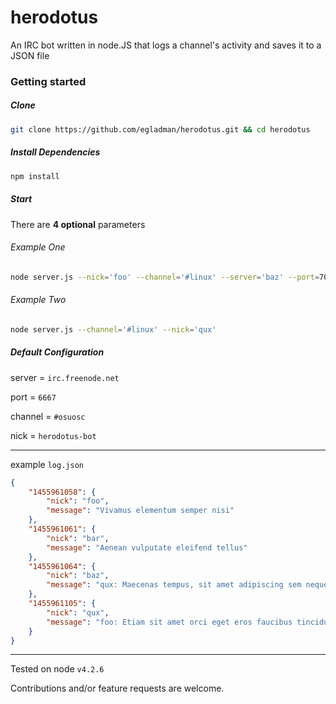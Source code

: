 # herodotus
An IRC bot written in node.JS that logs a channel's activity and saves it to a JSON file



### Getting started

##### Clone
```bash
git clone https://github.com/egladman/herodotus.git && cd herodotus
```
##### Install Dependencies
```bash
npm install
```



##### Start

There are **4 optional** parameters

###### Example One

```bash
node server.js --nick='foo' --channel='#linux' --server='baz' --port=7000
```


###### Example Two

```bash
node server.js --channel='#linux' --nick='qux'
```



##### Default Configuration

server = `irc.freenode.net`

port = `6667`

channel = `#osuosc`

nick = `herodotus-bot`


---

example `log.json`

```json
{
	"1455961058": {
		"nick": "foo",
		"message": "Vivamus elementum semper nisi"
	},
	"1455961061": {
		"nick": "bar",
		"message": "Aenean vulputate eleifend tellus"
	},
	"1455961064": {
		"nick": "baz",
		"message": "qux: Maecenas tempus, sit amet adipiscing sem neque sed ipsum"
	},
	"1455961105": {
		"nick": "qux",
		"message": "foo: Etiam sit amet orci eget eros faucibus tincidunt"
	}
}
```

---

Tested on node `v4.2.6`

Contributions and/or feature requests are welcome.
